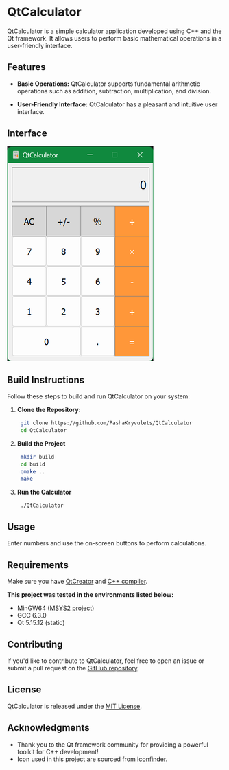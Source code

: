 # QtCalculator

QtCalculator is a simple calculator application developed using C++ and the Qt framework. It allows users to perform basic mathematical operations in a user-friendly interface.


## Features

- **Basic Operations:** QtCalculator supports fundamental arithmetic operations such as addition, subtraction, multiplication, and division.

- **User-Friendly Interface:** QtCalculator has a pleasant and intuitive user interface.


## Interface

![QtCalculator Screenshot](QtCalculatorscreenshot.png)


## Build Instructions

Follow these steps to build and run QtCalculator on your system:

1. **Clone the Repository:**
   ```bash
    git clone https://github.com/PashaKryvulets/QtCalculator
    cd QtCalculator
   ```

2. **Build the Project**
   ```bash
    mkdir build
    cd build
    qmake ..
    make
   ```

3. **Run the Calculator**
   ```bash
    ./QtCalculator
   ```


## Usage
Enter numbers and use the on-screen buttons to perform calculations.


## Requirements
Make sure you have [QtCreator](https://www.qt.io/download) and [C++ compiler](https://isocpp.org/get-started).

**This project was tested in the environments listed below:**

- MinGW64 ([MSYS2 project](https://www.msys2.org))
- GCC 6.3.0
- Qt 5.15.12 (static)


## Contributing

If you'd like to contribute to QtCalculator, feel free to open an issue or submit a pull request on the [GitHub repository](https://github.com/PashaKryvulets/QtCalculator).


## License

QtCalculator is released under the [MIT License](LICENSE).


## Acknowledgments
- Thank you to the Qt framework community for providing a powerful toolkit for C++ development!
- Icon used in this project are sourced from [Iconfinder](https://en.m.wikipedia.org/wiki/File:GNOME_Calculator_icon_2021.svg).
